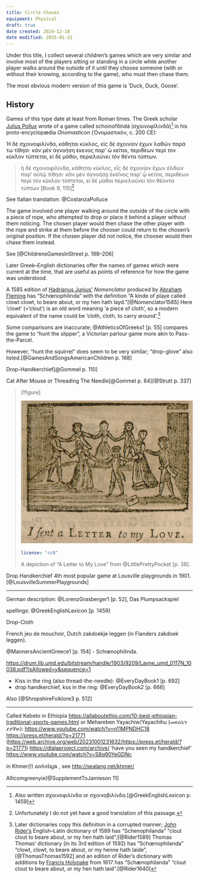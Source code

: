 ```yaml
---
title: Circle Chases
equipment: Physical
draft: true
date created: 2024-12-18
date modified: 2025-01-22
---
```


Under this title, I collect several children’s games which are very similar and involve most of the players sitting or standing in a circle while another player walks around the outside of it until they choose someone (with or without their knowing, according to the game), who must then chase them.

The most obvious modern version of this game is ‘Duck, Duck, Goose’.

## History

Games of this type date at least from Roman times. The Greek scholar [Julius Pollux](https://en.wikipedia.org/wiki/Julius_Pollux) wrote of a game called <span lang="el-polyton-Latn">schoinofílíndá</span> (<span lang="el-polyton">σχοινοφῖλίνδᾶ</span>)[^also] in his proto-encyclopædia <cite>Onomasticon</cite> (<span
lang="el-polyton">Ὀνομαστικὸν</span>, <abbr>c.</abbr> 200 <abbr>CE</abbr>):

[^also]: Also written <span lang="el-monoton">σχοινοφιλίνδα</span> or <span lang="el-monoton">σχοινοβιλίνδα</span>.[@GreekEnglishLexicon p. 1459]

Ή δέ σχοινοφιλίνδα, κάθηται κύκλος, είς δέ σχοινίον έχων λαθών παρά τω τίθησι·
κάν μέν άγνοήση έκενος παρ' ώ κεϊται, περιθέων περί τον κύκλον τύπτεται, εί δέ
μάθοι, περιελαύνει τόν θέντα τύπτων.

> ἡ δὲ σχοινοφιλίνδα, κάθηται κύκλος, εἷς δὲ σχοινίον ἔχων ἐλθὼν παρ’ αὐτῷ
> τίθησι· κἂν μὲν ἀγνοήσῃ ἐκεῖνος παρ’ ᾧ κεῖται, περιθέων περὶ τὸν κύκλον
> τύπτεται, εἰ δὲ μάθοι περιελαύνει τὸν θέοντα τύπτων [Book 9, 115][^notranslation]
 
[^notranslation]: Unfortunately I do not yet have a good translation of this passage.

See Italian translation: @CostanzaPolluce

The game involved one player walking around the outside of the circle with a piece of rope, who attempted to drop or place it behind a player without them noticing. The chosen player would then chase the other player with the rope and strike at them before the chooser could return to the chosen’s original position. If the chosen player did not notice, the chooser would then chase them instead.

See [@ChildrensGamesInStreet p. 198–206]

Later Greek–English dictionaries offer the names of games which were current at the time, that are useful as points of reference for how the game was understood.

A 1585 edition of [Hadrianus Junius’](https://en.wikipedia.org/wiki/Hadrianus_Junius) <cite>Nomenclator</cite> produced by [Abraham Fleming](https://en.wikipedia.org/wiki/Abraham_Fleming) has “Schœnophilinda” with the definition “A kinde of playe called clowt clowt, to beare about, or my hen hath layd.”[@Nomenclator1585] Here ‘clowt’ (=‘clout’) is an old word meaning ‘a piece of cloth’, so a modern equivalent of the name could be ‘cloth, cloth, to carry around’.[^later]

[^later]: Later dictionaries copy this definition in a corrupted manner; [John Rider’s](https://en.wikipedia.org/wiki/John_Rider_(bishop)) English–Latin dictionary of 1589 has “Schenophilanda” “clout clout to beare about, or my hen hath laid”;[@Rider1589] Thomas Thomas’ dictionary (in its 3rd edition of 1592) has “Schœnophilanda” “clowt, clowt, to beare about, or my henne hath laide”,[@ThomasThomas1592] and an edition of Rider’s dictionary with additions by [Francis Holyoake](https://en.wikipedia.org/wiki/Francis_Holyoake) from 1617 has “Schænophilanda” “clout clout to beare about, or my hen hath laid”.[@Rider1640]

Some comparisons are inaccurate; @AthleticsOfGreeks1 [p. 55] compares the game to “hunt the slipper”, a Victorian parlour game more akin to Pass-the-Parcel.

However, “hunt the squirrel” does seem to be very similar; “drop-glove” also listed.[@GamesAndSongsAmericanChildren p. 168]

Drop-Handkerchief[@GommeI p. 110]

Cat After Mouse or Threading The Needle[@GommeI p. 64][@Strutt p. 337]

> [!figure]
> 
> ![](lettertomylove.jpg)
>
> ```yaml
> license: "cc0"
> ```
>
> A depiction of “A Letter to My Love” from @LittlePrettyPocket [p. 38].


Drop Handkerchief 4th most popular game at Lousville playgrounds in 1901.[@LouisvilleSummerPlaygrounds]

---

German description: @LorenzGrasberger1 [p. 52], Das Plumpsackspiel 

spellings: @GreekEnglishLexicon [p. 1459]  

Drop-Cloth 

French <span lang="fr">jeu de mouchoir</span>, Dutch <span lang="nl">zakdoekje leggen</span> (in Flanders <span lang="nl-BE">zakdoek leggen</span>).

@MannersAncientGreece1 [p. 154] - Schœnophilinda.

https://drum.lib.umd.edu/bitstream/handle/1903/9209/Layne_umd_0117N_10038.pdf?isAllowed=y&sequence=1


- Kiss in the ring (also thread-the-needle): @EveryDayBook1 [p. 692]
- drop handkerchief, kss in the ring: @EveryDayBook2 [p. 666]

Also [@ShropshireFolklore3 p. 512]

---

Called Kebeto in Ethiopia https://allaboutethio.com/10-best-ethiopian-traditional-sports-games.html or Mehareben Yayachiw/Yayachihu (መሀረቤን ያያችሁ): https://www.youtube.com/watch?v=n11MPNDHC18 https://press.et/herald/?p=21771 (https://web.archive.org/web/20231001231632/https://press.et/herald/?p=21771)
https://dlalaproject.com/archive/ ‘have you seen my handkerchief’ https://www.youtube.com/watch?v=S8q90YeGDNc

in Khmer(!) លាក់កន្សែង , see http://sealang.net/khmer/


<span lang="sco" class="aka">Allicomgreenyie</span>[@SupplementToJamieson 11]

